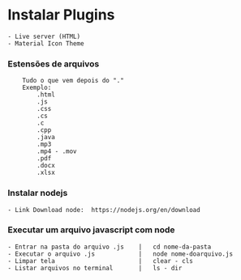 #   Instalar Plugins
    - Live server (HTML)
    - Material Icon Theme


### Estensões de arquivos
        Tudo o que vem depois do "."
        Exemplo:
            .html
            .js
            .css
            .cs
            .c
            .cpp
            .java
            .mp3
            .mp4 - .mov
            .pdf
            .docx
            .xlsx

### Instalar nodejs
    - Link Download node:  https://nodejs.org/en/download


### Executar um arquivo javascript com node
    - Entrar na pasta do arquivo .js    |   cd nome-da-pasta
    - Executar o arquivo .js            |   node nome-doarquivo.js
    - Limpar tela                       |   clear - cls
    - Listar arquivos no terminal       |   ls - dir